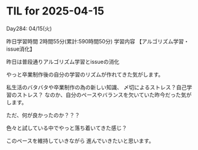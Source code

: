 # TIL for 2025-04-15
Day284: 04/15(火)

昨日学習時間 2時間55分(累計:590時間50分)
学習内容 【アルゴリズム学習・issue消化】

昨日は普段通りアルゴリズム学習とissueの消化

やっと卒業制作後の自分の学習のリズムが作れてきた気がします。

私生活のバタバタや卒業制作の為の新しい知識、
〆切によるストレス？自己学習のストレス？
なのか、自分のペースやバランスを欠いていた昨今だった気がします。

ただ、何が良かったのか？？？

色々と試している中でやっと落ち着いてきた感じ？

このペースを維持していきながら
進んでいきたいと思います。